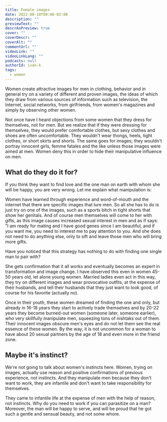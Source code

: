 ```yaml
---
title: Female images
date: 2022-08-10T00:00-03:00
description: ""
previewText: ""
descrAsPreview: true
cover: ""
coverDescr: ""
coverAlt: ""
commentUrl: ""
videoLink: ""
videoLinkLang: ""
podcasts: null
authorId: ivan-k
tags:
  - women
---
```

Women create attractive images for men in clothing, behavior and in general try on a variety of different and proven images, the ideas of which they draw from various sources of information such as television, the Internet, social networks, from girlfriends, from women's magazines and simply by observing other women.

Not once have I heard objections from some women that they dress for themselves, not for men.  But we realize that if they were dressing for themselves, they would prefer comfortable clothes, but sexy clothes and shoes are often uncomfortable. They wouldn't wear thongs, heels, tight clothes, or short skirts and shorts. The same goes for images; they wouldn't portray innocent girls, femme fatales and the like unless those images were aimed at men. Women deny this in order to hide their manipulative influence on men.

## What do they do it for?

If you think they want to find love and the one man on earth with whom she will be happy, you are very wrong. Let me explain what manipulation is:

Women have learned through experience and word-of-mouth and the internet that there are specific images that lure men. So all she has to do is just try on one of the images, such as a sports bitch in tight shorts that show her genitals. And of course men themselves will come to her with gifts, as this image causes increased sexual interest in men and as if says: "I am ready for mating and I have good genes since I am beautiful, and if you want me, you need to interest me to pay attention to you. And she does not need to do anything else, only to sift and leave those men who will bring more gifts.

Have you noticed that this strategy has nothing to do with finding one single man to pair with?

She gets confirmation that it all works and eventually becomes an expert in transformation and image change. I have observed this even in women 45-50 years old, let alone young women. Married ladies even act in this way, they try on different images and wear provocative outfits, at the expense of their husbands, and tell their husbands that they just want to look good, of course for his favorite (actually no).

Once in their youth, these women dreamed of finding the one and only, but already in 16-18 years they start to actively trade themselves and by 20-22 years they become burned-out women (someone later, someone earlier), who very skillfully manipulate men, squeezing tons of nishtaks out of them. Their innocent images obscure men's eyes and do not let them see the real essence of these women. By the way, it is not uncommon for a woman to have about 20 sexual partners by the age of 18 and even more in the friend zone.

## Maybe it's instinct?

We're not going to talk about women's instincts here. Women, trying on images, actually use reason and positive confirmations of previous experience, not instincts. And they manipulate men because they don't want to work, they are infantile and don't want to take responsibility for themselves.

They came to infantile life at the expense of men with the help of reason, not instincts. Why do you need to work if you can parasitize on a man? Moreover, the man will be happy to serve, and will be proud that he got such a gentle and sensual beauty, and not some whore.

